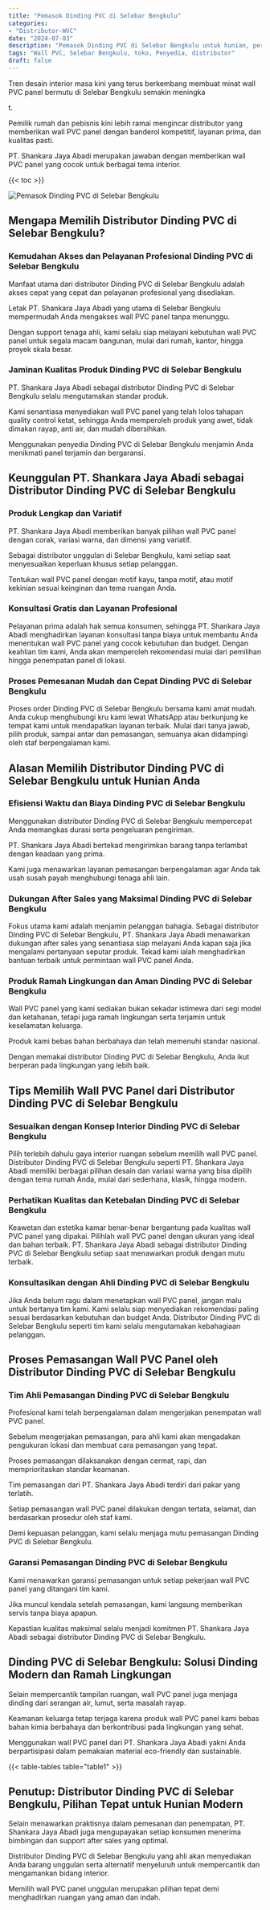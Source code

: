 ```yaml
---
title: "Pemasok Dinding PVC di Selebar Bengkulu"
categories: 
- "Distributor-WVC"
date: "2024-07-03"
description: "Pemasok Dinding PVC di Selebar Bengkulu untuk hunian, perkantoran, dan ritel. Material unggulan, pilihan motif, warna modern, dengan jasa instalasi ditangani oleh teknisi berpengalaman serta garansi resmi!|Layanan penyediaan Dinding PVC di Selebar Bengkulu bagi keperluan hunian, kantor, atau ritel, dengan material terbaik dan pemasangan oleh tenaga ahli berpengalaman dan kepastian resmi.|Pilihan Dinding PVC di Selebar Bengkulu yang andal untuk rumah, kantor, serta gerai, dengan material berkualitas dan instalasi ditangani oleh tim profesional dan garansi resmi.|Distribusi Dinding PVC di Selebar Bengkulu bagi hunian, kantor, serta ritel, beserta material unggulan dan instalasi oleh tenaga ahli berpengalaman, disertai beserta garansi resmi.}"
tags: "Wall PVC, Selebar Bengkulu, toko, Penyedia, distributor"
draft: false
---
```


Tren desain interior masa kini yang terus berkembang membuat minat wall PVC panel bermutu di Selebar Bengkulu semakin meningka

t.

Pemilik rumah dan pebisnis kini lebih ramai mengincar distributor yang memberikan wall PVC panel dengan banderol kompetitif, layanan prima, dan kualitas pasti.

PT. Shankara Jaya Abadi merupakan jawaban dengan memberikan wall PVC panel yang cocok untuk berbagai tema interior.

{{< toc >}}

![Pemasok Dinding PVC di Selebar Bengkulu](/images/Distributor-WVC/Pemasok-Dinding-PVC-di-Selebar-Bengkulu.png)


## Mengapa Memilih Distributor Dinding PVC di Selebar Bengkulu?

### Kemudahan Akses dan Pelayanan Profesional Dinding PVC di Selebar Bengkulu

Manfaat utama dari distributor Dinding PVC di Selebar Bengkulu adalah akses cepat yang cepat dan pelayanan profesional yang disediakan.

Letak PT. Shankara Jaya Abadi yang utama di Selebar Bengkulu mempermudah Anda mengakses wall PVC panel tanpa menunggu.

Dengan support tenaga ahli, kami selalu siap melayani kebutuhan wall PVC panel untuk segala macam bangunan, mulai dari rumah, kantor, hingga proyek skala besar.

### Jaminan Kualitas Produk Dinding PVC di Selebar Bengkulu

PT. Shankara Jaya Abadi sebagai distributor Dinding PVC di Selebar Bengkulu selalu mengutamakan standar produk.

Kami senantiasa menyediakan wall PVC panel yang telah lolos tahapan quality control ketat, sehingga Anda memperoleh produk yang awet, tidak dimakan rayap, anti air, dan mudah dibersihkan.

Menggunakan penyedia Dinding PVC di Selebar Bengkulu menjamin Anda menikmati panel terjamin dan bergaransi.

## Keunggulan PT. Shankara Jaya Abadi sebagai Distributor Dinding PVC di Selebar Bengkulu

### Produk Lengkap dan Variatif

PT. Shankara Jaya Abadi memberikan banyak pilihan wall PVC panel dengan corak, variasi warna, dan dimensi yang variatif.

Sebagai distributor unggulan di Selebar Bengkulu, kami setiap saat menyesuaikan keperluan khusus setiap pelanggan.

Tentukan wall PVC panel dengan motif kayu, tanpa motif, atau motif kekinian sesuai keinginan dan tema ruangan Anda.

### Konsultasi Gratis dan Layanan Profesional

Pelayanan prima adalah hak semua konsumen, sehingga PT. Shankara Jaya Abadi menghadirkan layanan konsultasi tanpa biaya untuk membantu Anda menentukan wall PVC panel yang cocok kebutuhan dan budget. Dengan keahlian tim kami, Anda akan memperoleh rekomendasi mulai dari pemilihan hingga penempatan panel di lokasi.

### Proses Pemesanan Mudah dan Cepat Dinding PVC di Selebar Bengkulu

Proses order Dinding PVC di Selebar Bengkulu bersama kami amat mudah. Anda cukup menghubungi kru kami lewat WhatsApp atau berkunjung ke tempat kami untuk mendapatkan layanan terbaik. Mulai dari tanya jawab, pilih produk, sampai antar dan pemasangan, semuanya akan didampingi oleh staf berpengalaman kami.

## Alasan Memilih Distributor Dinding PVC di Selebar Bengkulu untuk Hunian Anda

### Efisiensi Waktu dan Biaya Dinding PVC di Selebar Bengkulu

Menggunakan distributor Dinding PVC di Selebar Bengkulu mempercepat Anda memangkas durasi serta pengeluaran pengiriman.

PT. Shankara Jaya Abadi bertekad mengirimkan barang tanpa terlambat dengan keadaan yang prima.

Kami juga menawarkan layanan pemasangan berpengalaman agar Anda tak usah susah payah menghubungi tenaga ahli lain.

### Dukungan After Sales yang Maksimal Dinding PVC di Selebar Bengkulu

Fokus utama kami adalah menjamin pelanggan bahagia. Sebagai distributor Dinding PVC di Selebar Bengkulu, PT. Shankara Jaya Abadi menawarkan dukungan after sales yang senantiasa siap melayani Anda kapan saja jika mengalami pertanyaan seputar produk. Tekad kami ialah menghadirkan bantuan terbaik untuk permintaan wall PVC panel Anda.

### Produk Ramah Lingkungan dan Aman Dinding PVC di Selebar Bengkulu

Wall PVC panel yang kami sediakan bukan sekadar istimewa dari segi model dan ketahanan, tetapi juga ramah lingkungan serta terjamin untuk keselamatan keluarga.

Produk kami bebas bahan berbahaya dan telah memenuhi standar nasional.

Dengan memakai distributor Dinding PVC di Selebar Bengkulu, Anda ikut berperan pada lingkungan yang lebih baik.

## Tips Memilih Wall PVC Panel dari Distributor Dinding PVC di Selebar Bengkulu

### Sesuaikan dengan Konsep Interior Dinding PVC di Selebar Bengkulu

Pilih terlebih dahulu gaya interior ruangan sebelum memilih wall PVC panel. Distributor Dinding PVC di Selebar Bengkulu seperti PT. Shankara Jaya Abadi memiliki berbagai pilihan desain dan variasi warna yang bisa dipilih dengan tema rumah Anda, mulai dari sederhana, klasik, hingga modern.

### Perhatikan Kualitas dan Ketebalan Dinding PVC di Selebar Bengkulu

Keawetan dan estetika kamar benar-benar bergantung pada kualitas wall PVC panel yang dipakai. Pilihlah wall PVC panel dengan ukuran yang ideal dan bahan terbaik. PT. Shankara Jaya Abadi sebagai distributor Dinding PVC di Selebar Bengkulu setiap saat menawarkan produk dengan mutu terbaik.

### Konsultasikan dengan Ahli Dinding PVC di Selebar Bengkulu

Jika Anda belum ragu dalam menetapkan wall PVC panel, jangan malu untuk bertanya tim kami. Kami selalu siap menyediakan rekomendasi paling sesuai berdasarkan kebutuhan dan budget Anda. Distributor Dinding PVC di Selebar Bengkulu seperti tim kami selalu mengutamakan kebahagiaan pelanggan.

## Proses Pemasangan Wall PVC Panel oleh Distributor Dinding PVC di Selebar Bengkulu

### Tim Ahli Pemasangan Dinding PVC di Selebar Bengkulu

Profesional kami telah berpengalaman dalam mengerjakan penempatan wall PVC panel.

Sebelum mengerjakan pemasangan, para ahli kami akan mengadakan pengukuran lokasi dan membuat cara pemasangan yang tepat.

Proses pemasangan dilaksanakan dengan cermat, rapi, dan memprioritaskan standar keamanan.

Tim pemasangan dari PT. Shankara Jaya Abadi terdiri dari pakar yang terlatih.

Setiap pemasangan wall PVC panel dilakukan dengan tertata, selamat, dan berdasarkan prosedur oleh staf kami.

Demi kepuasan pelanggan, kami selalu menjaga mutu pemasangan Dinding PVC di Selebar Bengkulu.

### Garansi Pemasangan Dinding PVC di Selebar Bengkulu

Kami menawarkan garansi pemasangan untuk setiap pekerjaan wall PVC panel yang ditangani tim kami.

Jika muncul kendala setelah pemasangan, kami langsung memberikan servis tanpa biaya apapun.

Kepastian kualitas maksimal selalu menjadi komitmen PT. Shankara Jaya Abadi sebagai distributor Dinding PVC di Selebar Bengkulu.

## Dinding PVC di Selebar Bengkulu: Solusi Dinding Modern dan Ramah Lingkungan

Selain mempercantik tampilan ruangan, wall PVC panel juga menjaga dinding dari serangan air, lumut, serta masalah rayap.

Keamanan keluarga tetap terjaga karena produk wall PVC panel kami bebas bahan kimia berbahaya dan berkontribusi pada lingkungan yang sehat.

Menggunakan wall PVC panel dari PT. Shankara Jaya Abadi yakni Anda berpartisipasi dalam pemakaian material eco-friendly dan sustainable.

{{< table-tables table="table1" >}}

## Penutup: Distributor Dinding PVC di Selebar Bengkulu, Pilihan Tepat untuk Hunian Modern

Selain menawarkan praktisnya dalam pemesanan dan penempatan, PT. Shankara Jaya Abadi juga mengupayakan setiap konsumen menerima bimbingan dan support after sales yang optimal.

Distributor Dinding PVC di Selebar Bengkulu yang ahli akan menyediakan Anda barang unggulan serta alternatif menyeluruh untuk mempercantik dan mengamankan bidang interior.

Memilih wall PVC panel unggulan merupakan pilihan tepat demi menghadirkan ruangan yang aman dan indah.